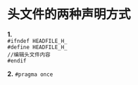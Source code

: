 # 头文件的两种声明方式  
**1.**  
`#ifndef HEADFILE_H_`  
`#define HEADFILE_H_`  
`//编辑头文件内容`  
`#endif`  
  
**2.**
`#pragma once`
